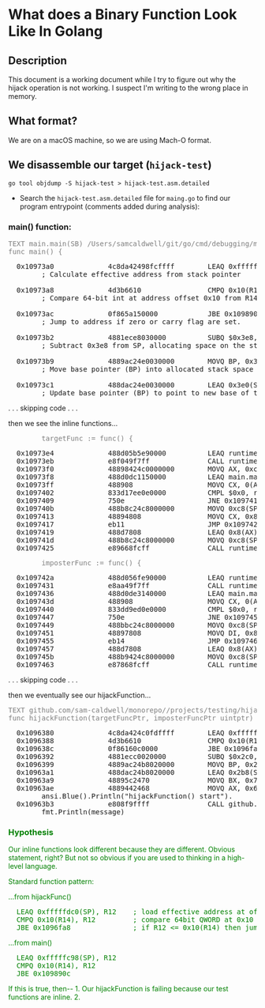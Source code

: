 What does a Binary Function Look Like In Golang
===============================================

## Description
This document is a working document while I try to figure out why the hijack operation is not working.
I suspect I'm writing to the wrong place in memory.

## What format?
We are on a macOS machine, so we are using Mach-O format.

## We disassemble our target (`hijack-test`)
```shell
go tool objdump -S hijack-test > hijack-test.asm.detailed
```
* Search the `hijack-test.asm.detailed` file for `maing.go` to find our program entrypoint (comments added 
  during analysis):

### main() function:

<pre style="color:grey">
TEXT main.main(SB) /Users/samcaldwell/git/go/cmd/debugging/main.go
func main() {
</pre>
<pre>
  0x10973a0             4c8da42498fcffff        LEAQ 0xfffffc98(SP), R12
        ; Calculate effective address from stack pointer 

  0x10973a8             4d3b6610                CMPQ 0x10(R14), R12
        ; Compare 64-bit int at address offset 0x10 from R14 with the value in R12.      

  0x10973ac             0f865a150000            JBE 0x109890c
        ; Jump to address if zero or carry flag are set.      

  0x10973b2             4881ece8030000          SUBQ $0x3e8, SP
        ; Subtract 0x3e8 from SP, allocating space on the stack for local variables and saved registers.

  0x10973b9             4889ac24e0030000        MOVQ BP, 0x3e0(SP)
        ; Move base pointer (BP) into allocated stack space at offset 0x3e0.

  0x10973c1             488dac24e0030000        LEAQ 0x3e0(SP), BP
        ; Update base pointer (BP) to point to new base of the stack after the previously made adjustment.
</pre>
<span> . . . skipping code . . .</span>
<p>then we see the inline functions...</p>
<pre style="color:grey">
        targetFunc := func() {
</pre>
<pre>
  0x10973e4             488d05b5e90000          LEAQ runtime.rodata+53760(SB), AX       
  0x10973eb             e8f049f7ff              CALL runtime.newobject(SB)              
  0x10973f0             48898424c0000000        MOVQ AX, 0xc0(SP)                       
  0x10973f8             488d0dc1150000          LEAQ main.main.func1(SB), CX            
  0x10973ff             488908                  MOVQ CX, 0(AX)                          
  0x1097402             833d17ee0e0000          CMPL $0x0, runtime.writeBarrier(SB)     
  0x1097409             750e                    JNE 0x1097419                           
  0x109740b             488b8c24c8000000        MOVQ 0xc8(SP), CX                       
  0x1097413             48894808                MOVQ CX, 0x8(AX)                        
  0x1097417             eb11                    JMP 0x109742a                           
  0x1097419             488d7808                LEAQ 0x8(AX), DI                        
  0x109741d             488b8c24c8000000        MOVQ 0xc8(SP), CX                       
  0x1097425             e89668fcff              CALL runtime.gcWriteBarrierCX(SB)
</pre>
<pre style="color:grey">
        imposterFunc := func() {
</pre>
<pre>
  0x109742a             488d056fe90000          LEAQ runtime.rodata+53760(SB), AX       
  0x1097431             e8aa49f7ff              CALL runtime.newobject(SB)              
  0x1097436             488d0de3140000          LEAQ main.main.func2(SB), CX            
  0x109743d             488908                  MOVQ CX, 0(AX)                          
  0x1097440             833dd9ed0e0000          CMPL $0x0, runtime.writeBarrier(SB)     
  0x1097447             750e                    JNE 0x1097457                           
  0x1097449             488bbc24c8000000        MOVQ 0xc8(SP), DI                       
  0x1097451             48897808                MOVQ DI, 0x8(AX)                        
  0x1097455             eb14                    JMP 0x109746b                           
  0x1097457             488d7808                LEAQ 0x8(AX), DI                        
  0x109745b             488b9424c8000000        MOVQ 0xc8(SP), DX                       
  0x1097463             e87868fcff              CALL runtime.gcWriteBarrierDX(SB)     
</pre>
<span> . . . skipping code . . .</span>
<p>then we eventually see our hijackFunction...</p>
<pre style="color:grey">
TEXT github.com/sam-caldwell/monorepo//projects/testing/hijack.hijackFunction(SB) /Users/samcaldwell/git/go/projects/testing/hijack/hijackFunction.go
func hijackFunction(targetFuncPtr, imposterFuncPtr uintptr) (originalMemory []byte, err error) {
</pre>
<pre>
  0x1096380             4c8da424c0fdffff        LEAQ 0xfffffdc0(SP), R12        
  0x1096388             4d3b6610                CMPQ 0x10(R14), R12             
  0x109638c             0f86160c0000            JBE 0x1096fa8                   
  0x1096392             4881ecc0020000          SUBQ $0x2c0, SP                 
  0x1096399             4889ac24b8020000        MOVQ BP, 0x2b8(SP)              
  0x10963a1             488dac24b8020000        LEAQ 0x2b8(SP), BP              
  0x10963a9             48895c2470              MOVQ BX, 0x70(SP)               
  0x10963ae             4889442468              MOVQ AX, 0x68(SP)               
        ansi.Blue().Println("hijackFunction() start").
  0x10963b3             e808f9ffff              CALL github.com/sam-caldwell/monorepo//projects/ansi.Blue(SB)       
        fmt.Println(message)
</pre>
<div style="color:green">
<h3>Hypothesis</h3>
<p style="color:green">Our inline functions look different because they are different.  Obvious statement, right?  But not so
   obvious if you are used to thinking in a high-level language.
</p>
<p>Standard function pattern:</p>
...from hijackFunc()
<pre>
  LEAQ 0xfffffdc0(SP), R12    ; load effective address at offset from Stack Pointer into R12 register    
  CMPQ 0x10(R14), R12         ; compare 64bit QWORD at 0x10 offset from R14 with R12 register
  JBE 0x1096fa8               ; if R12 <= 0x10(R14) then jump to 0x1096fa8
</pre>
...from main()
<pre>
  LEAQ 0xfffffc98(SP), R12  
  CMPQ 0x10(R14), R12
  JBE 0x109890c
</pre>
If this is true, then--
1. Our hijackFunction is failing because our test functions are inline.
2. 

</div>